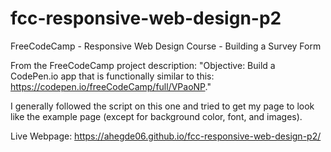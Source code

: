 # fcc-responsive-web-design-p2
FreeCodeCamp - Responsive Web Design Course - Building a Survey Form

From the FreeCodeCamp project description:
"Objective: Build a CodePen.io app that is functionally similar to this: https://codepen.io/freeCodeCamp/full/VPaoNP."

I generally followed the script on this one and tried to get my page to look like the example page (except for background color, font, and images).

Live Webpage: https://ahegde06.github.io/fcc-responsive-web-design-p2/
